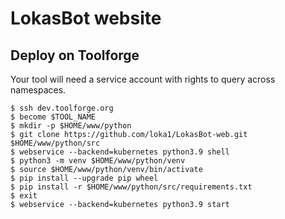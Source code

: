 LokasBot website
==========

Deploy on Toolforge
-------------------
Your tool will need a service account with rights to query across namespaces.

```
$ ssh dev.toolforge.org
$ become $TOOL_NAME
$ mkdir -p $HOME/www/python
$ git clone https://github.com/loka1/LokasBot-web.git $HOME/www/python/src
$ webservice --backend=kubernetes python3.9 shell
$ python3 -m venv $HOME/www/python/venv
$ source $HOME/www/python/venv/bin/activate
$ pip install --upgrade pip wheel
$ pip install -r $HOME/www/python/src/requirements.txt
$ exit
$ webservice --backend=kubernetes python3.9 start

```

